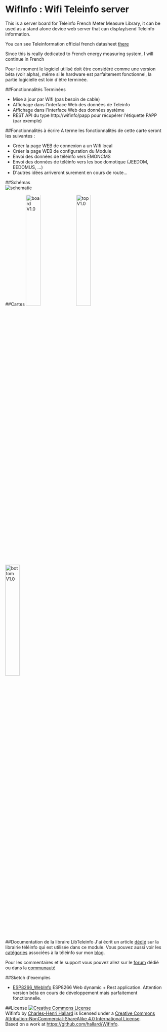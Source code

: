 WifInfo : Wifi Teleinfo server
==============================

This is a server board for Teleinfo French Meter Measure Library, it can be used as a stand alone device web server that can display/send Teleinfo information.

You can see Teleinformation official french datasheet [there][1]

Since this is really dedicated to French energy measuring system, I will continue in French

Pour le moment le logiciel utilisé doit être considéré comme une version béta (voir alpha), même si le hardware est parfaitement fonctionnel, la partie logicielle est loin d'être terminée.

##Fonctionnalités Terminées
- Mise à jour par Wifi (pas besoin de cable) 
- Affichage dans l'interface Web des données de Teleinfo 
- Affichage dans l'interface Web des données système 
- REST API du type http://wifinfo/papp pour récupérer l'étiquette PAPP (par exemple)

##Fonctionnalités à écrire
A terme les fonctionnalités de cette carte seront les suivantes :
- Créer la page WEB de connexion a un Wifi local 
- Créer la page WEB de configuration du Module 
- Envoi des données de téléinfo vers EMONCMS
- Envoi des données de téléinfo vers les box domotique (JEEDOM, EEDOMUS, ...)
- D'autres idées arriveront surement en cours de route...

##Schémas  
![schematic](https://raw.githubusercontent.com/hallard/WifInfo/master/Wifinfo-sch.png)  

##Cartes 
<img src="https://raw.githubusercontent.com/hallard/WifInfo/master/Wifinfo-brd.png" alt="board V1.0" width="30%" height="30%">&nbsp;
<img src="https://raw.githubusercontent.com/hallard/WifInfo/master/Wifinfo-top.png" alt="top V1.0" width="30%" height="30%">&nbsp;
<img src="https://raw.githubusercontent.com/hallard/WifInfo/master/Wifinfo-bot.png" alt="bottom V1.0" width="30%" height="30%">

##Documentation de la libraire LibTeleinfo
J'ai écrit un article [dédié][10] sur la librairie téléinfo qui est utilisée dans ce module. Vous pouvez aussi voir les [catégories][6] associées à la téléinfo sur mon [blog][7].

Pour les commentaires et le support vous pouvez allez sur le [forum][8] dédié ou dans la [communauté][9] 

##Sketch d'exemples
- [ESP8266_WebInfo][5] ESP8266 Web dynamic + Rest application. Attention version béta en cours de développement mais parfaitement fonctionnelle.

##License
<a rel="license" href="http://creativecommons.org/licenses/by-nc-sa/4.0/"><img alt="Creative Commons License" style="border-width:0" src="https://i.creativecommons.org/l/by-nc-sa/4.0/88x31.png" /></a><br /><span xmlns:dct="http://purl.org/dc/terms/" property="dct:title">Wifinfo</span> by <a xmlns:cc="http://creativecommons.org/ns#" href="https://github.com/hallard/WifInfo" property="cc:attributionName" rel="cc:attributionURL">Charles-Henri Hallard</a> is licensed under a <a rel="license" href="http://creativecommons.org/licenses/by-nc-sa/4.0/">Creative Commons Attribution-NonCommercial-ShareAlike 4.0 International License</a>.<br />Based on a work at <a xmlns:dct="http://purl.org/dc/terms/" href="https://github.com/hallard/MAX31865-Breakout" rel="dct:source">https://github.com/hallard/WifInfo</a>.

[1]: http://www.erdf.fr/sites/default/files/ERDF-NOI-CPT_02E.pdf
[2]: http://learn.adafruit.com/arduino-tips-tricks-and-techniques/arduino-libraries
[5]: https://github.com/hallard/LibTeleinfo/blob/master/Examples/ESP8266_WebInfo/ESP8266_WebInfo.ino
[6]: https://hallard.me/category/tinfo/
[7]: https://hallard.me
[8]: https://community.hallard.me/category/7
[9]: https://community.hallard.me
[10]: https://hallard.me/libteleinfo


